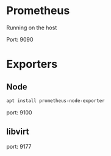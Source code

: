 # Prometheus

Running on the host

Port: 9090

# Exporters

## Node

```bash
apt install prometheus-node-exporter
```

port: 9100

## libvirt


port: 9177

## 
